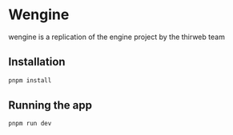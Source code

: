# Wengine

wengine is a replication of the engine project by the thirweb team 

## Installation

```bash
pnpm install
```

## Running the app

```bash
pnpm run dev
```

